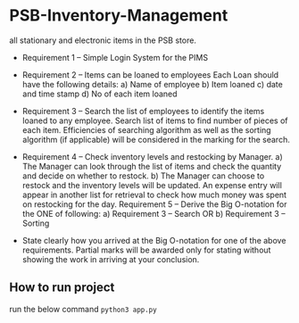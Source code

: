 # PSB-Inventory-Management

all stationary and electronic items in the PSB store.

- Requirement 1 – Simple Login System for the PIMS
- Requirement 2 – Items can be loaned to employees Each Loan should have the following details:
  a) Name of employee
  b) Item loaned
  c) date and time stamp
  d) No of each item loaned
- Requirement 3 – Search the list of employees to identify the items loaned to any employee. Search list of items to find number of pieces of each item. Efficiencies of searching algorithm as well as the sorting algorithm (if applicable) will be
considered in the marking for the search.
- Requirement 4 – Check inventory levels and restocking by Manager.
  a) The Manager can look through the list of items and check the quantity and decide on whether to restock.
  b) The Manager can choose to restock and the inventory levels will be updated. An expense entry will appear in another list for retrieval to check how much money was spent on restocking for the day.
Requirement 5 – Derive the Big O-notation for the ONE of following:
  a) Requirement 3 – Search OR
  b) Requirement 3 – Sorting
  
- State clearly how you arrived at the Big O-notation for one of the above requirements. Partial
marks will be awarded only for stating without showing the work in arriving at your conclusion.

## How to run project

run the below command
`python3 app.py`
